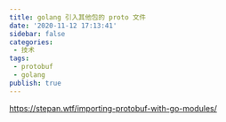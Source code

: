 ```yaml
---
title: golang 引入其他包的 proto 文件
date: '2020-11-12 17:13:41'
sidebar: false
categories:
 - 技术
tags:
 - protobuf
 - golang
publish: true
---
```


https://stepan.wtf/importing-protobuf-with-go-modules/